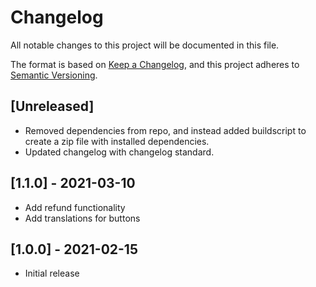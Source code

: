 # Changelog
All notable changes to this project will be documented in this file.

The format is based on [Keep a Changelog](https://keepachangelog.com/en/1.0.0/),
and this project adheres to [Semantic Versioning](https://semver.org/spec/v2.0.0.html).

## [Unreleased]
- Removed dependencies from repo, and instead added buildscript to create a zip file with installed dependencies.
- Updated changelog with changelog standard.

## [1.1.0] - 2021-03-10
- Add refund functionality
- Add translations for buttons

## [1.0.0] - 2021-02-15
- Initial release
